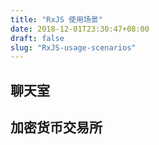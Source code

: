 ```yaml
---
title: "RxJS 使用场景"
date: 2018-12-01T23:30:47+08:00
draft: false
slug: "RxJS-usage-scenarios"
---
```


## 聊天室

## 加密货币交易所